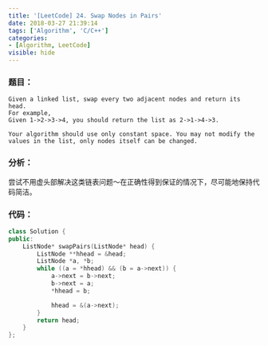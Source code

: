 ```yaml
---
title: '[LeetCode] 24. Swap Nodes in Pairs'
date: 2018-03-27 21:39:14
tags: ['Algorithm', 'C/C++']
categories:
- [Algorithm, LeetCode]
visible: hide
---
```


### 题目：

    Given a linked list, swap every two adjacent nodes and return its head.
    For example,
    Given 1->2->3->4, you should return the list as 2->1->4->3.

    Your algorithm should use only constant space. You may not modify the values in the list, only nodes itself can be changed.

### 分析：
尝试不用虚头部解决这类链表问题～在正确性得到保证的情况下，尽可能地保持代码简洁。

### 代码：
``` c++
class Solution {
public:
    ListNode* swapPairs(ListNode* head) {
        ListNode **hhead = &head;
        ListNode *a, *b;
        while ((a = *hhead) && (b = a->next)) {
            a->next = b->next;
            b->next = a;
            *hhead = b;

            hhead = &(a->next);
        }
        return head;
    }
};
```

